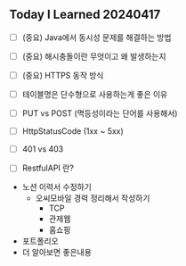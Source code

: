 Today I Learned 20240417
---

- [ ] (중요) Java에서 동시성 문제를 해결하는 방법
- [ ] (중요) 해시충돌이란 무엇이고 왜 발생하는지
- [ ] (중요) HTTPS 동작 방식
- [ ] 테이블명은 단수형으로 사용하는게 좋은 이유
- [ ] PUT vs POST (멱등성이라는 단어를 사용해서)
- [ ] HttpStatusCode (1xx ~ 5xx)
- [ ] 401 vs 403
- [ ] RestfulAPI 란?


- 노션 이력서 수정하기
    - 오씨모바일 경력 정리해서 작성하기
        - TCP
        - 관제웹
        - 홈쇼핑
- 포트폴리오
- 더 알아보면 좋은내용